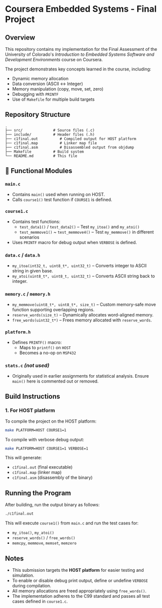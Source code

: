 # Coursera Embedded Systems - Final Project

## Overview

This repository contains my implementation for the Final Assessment of the University of Colorado's *Introduction to Embedded Systems Software and Development Environments* course on Coursera.

The project demonstrates key concepts learned in the course, including:

* Dynamic memory allocation
* Data conversion (ASCII ↔ Integer)
* Memory manipulation (copy, move, set, zero)
* Debugging with `PRINTF`
* Use of `Makefile` for multiple build targets

## Repository Structure

```
.
├── src/              # Source files (.c)
├── include/          # Header files (.h)
├── c1final.out          # Compiled output for HOST platform
├── c1final.map          # Linker map file
├── c1final.asm          # Disassembled output from objdump
├── Makefile          # Build system
└── README.md         # This file
```

## 🧪 Functional Modules

### `main.c`
- Contains `main()` used when running on HOST.
- Calls `course1()` test function if `COURSE1` is defined.

### `course1.c`
- Contains test functions:
  - `test_data1()` / `test_data2()` – Test `my_itoa()` and `my_atoi()`
  - `test_memmove1()` ~ `test_memmove4()` – Test `my_memmove()` in different scenarios
- Uses `PRINTF` macro for debug output when `VERBOSE` is defined.

### `data.c` / `data.h`
- `my_itoa(int32_t, uint8_t*, uint32_t)` – Converts integer to ASCII string in given base.
- `my_atoi(uint8_t*, uint8_t, uint32_t)` – Converts ASCII string back to integer.

### `memory.c` / `memory.h`
- `my_memmove(uint8_t*, uint8_t*, size_t)` – Custom memory-safe move function supporting overlapping regions.
- `reserve_words(size_t)` – Dynamically allocates word-aligned memory.
- `free_words(uint32_t*)` – Frees memory allocated with `reserve_words`.

### `platform.h`
- Defines `PRINTF()` macro:
  - Maps to `printf()` on `HOST`
  - Becomes a no-op on `MSP432`

### `stats.c` *(not used)*
- Originally used in earlier assignments for statistical analysis. Ensure `main()` here is commented out or removed.

## Build Instructions

### 1. For HOST platform

To compile the project on the HOST platform:

```bash
make PLATFORM=HOST COURSE1=1
```

To compile with verbose debug output:

```bash
make PLATFORM=HOST COURSE1=1 VERBOSE=1
```

This will generate:

* `c1final.out` (final executable)
* `c1final.map` (linker map)
* `c1final.asm` (disassembly of the binary)

## Running the Program

After building, run the output binary as follows:

```bash
./c1final.out
```

This will execute `course1()` from `main.c` and run the test cases for:

* `my_itoa()`, `my_atoi()`
* `reserve_words()` / `free_words()`
* `memcpy`, `memmove`, `memset`, `memzero`

## Notes

* This submission targets the **HOST platform** for easier testing and simulation.
* To enable or disable debug print output, define or undefine `VERBOSE` during compilation.
* All memory allocations are freed appropriately using `free_words()`.
* The implementation adheres to the C99 standard and passes all test cases defined in `course1.c`.

